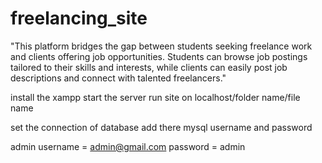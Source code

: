 # freelancing_site
"This platform bridges the gap between students seeking freelance work and clients offering job opportunities. Students can browse job postings tailored to their skills and interests, while clients can easily post job descriptions and connect with talented freelancers."

install the xampp 
start the server
run site on localhost/folder name/file name

set the connection of database add there mysql username and password

admin username = admin@gmail.com
password = admin

